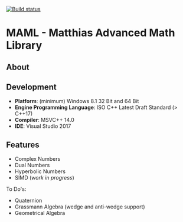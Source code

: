 [![Build status][s1]][av]

[s1]: https://ci.appveyor.com/api/projects/status/8v9a0idnftj5s114?svg=true

[av]: https://ci.appveyor.com/project/matt77hias/MAML
[li]: https://raw.githubusercontent.com/matt77hias/MAML/master/LICENSE.txt

# MAML - Matthias Advanced Math Library

## About

## Development
* **Platform**: (minimum) Windows 8.1 32 Bit and 64 Bit
* **Engine Programming Language**: ISO C++ Latest Draft Standard (> C++17)
* **Compiler**: MSVC++ 14.0
* **IDE**: Visual Studio 2017

## Features

* Complex Numbers
* Dual Numbers
* Hyperbolic Numbers
* SIMD (*work in progress*)

To Do's:

* Quaternion
* Grassmann Algebra (wedge and anti-wedge support)
* Geometrical Algebra
